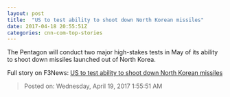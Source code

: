 ```yaml
---
layout: post
title:  "US to test ability to shoot down North Korean missiles"
date: 2017-04-18 20:55:51Z
categories: cnn-com-top-stories
---
```


The Pentagon will conduct two major high-stakes tests in May of its ability to shoot down missiles launched out of North Korea.


Full story on F3News: [US to test ability to shoot down North Korean missiles](http://www.f3nws.com/n/njHEeB)

> Posted on: Wednesday, April 19, 2017 1:55:51 AM
